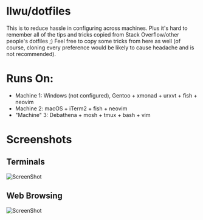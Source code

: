 # llwu/dotfiles

This is to reduce hassle in configuring across machines. Plus it's hard
to remember all of the tips and tricks copied from Stack Overflow/other
people's dotfiles ;) Feel free to copy some tricks from here as well
(of course, cloning every preference would be likely to cause headache
and is not recommended).

# Runs On:
* Machine 1: Windows (not configured), Gentoo + xmonad + urxvt + fish + neovim
* Machine 2: macOS + iTerm2 + fish + neovim
* "Machine" 3: Debathena + mosh + tmux + bash + vim

# Screenshots
## Terminals
![ScreenShot](https://raw.github.com/llwu/dotfiles/master/terminals.png)
## Web Browsing
![ScreenShot](https://raw.github.com/llwu/dotfiles/master/web.png)
